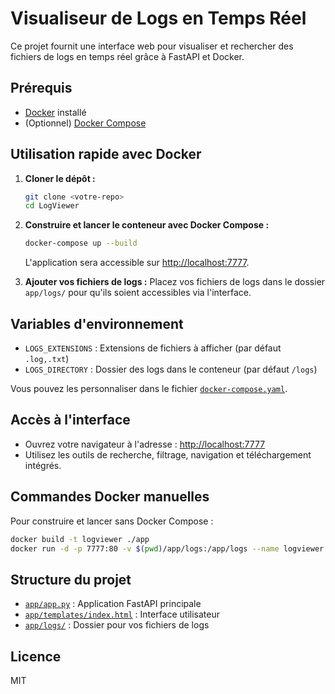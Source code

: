 # Visualiseur de Logs en Temps Réel

Ce projet fournit une interface web pour visualiser et rechercher des fichiers de logs en temps réel grâce à FastAPI et Docker.

## Prérequis

- [Docker](https://www.docker.com/) installé
- (Optionnel) [Docker Compose](https://docs.docker.com/compose/)

## Utilisation rapide avec Docker

1. **Cloner le dépôt :**
   ```sh
   git clone <votre-repo>
   cd LogViewer
   ```

2. **Construire et lancer le conteneur avec Docker Compose :**
   ```sh
   docker-compose up --build
   ```

   L'application sera accessible sur [http://localhost:7777](http://localhost:7777).

3. **Ajouter vos fichiers de logs :**
   Placez vos fichiers de logs dans le dossier `app/logs/` pour qu'ils soient accessibles via l'interface.

## Variables d'environnement

- `LOGS_EXTENSIONS` : Extensions de fichiers à afficher (par défaut `.log,.txt`)
- `LOGS_DIRECTORY` : Dossier des logs dans le conteneur (par défaut `/logs`)

Vous pouvez les personnaliser dans le fichier [`docker-compose.yaml`](docker-compose.yaml).

## Accès à l'interface

- Ouvrez votre navigateur à l'adresse : [http://localhost:7777](http://localhost:7777)
- Utilisez les outils de recherche, filtrage, navigation et téléchargement intégrés.

## Commandes Docker manuelles

Pour construire et lancer sans Docker Compose :

```sh
docker build -t logviewer ./app
docker run -d -p 7777:80 -v $(pwd)/app/logs:/app/logs --name logviewer logviewer
```

## Structure du projet

- [`app/app.py`](app/app.py) : Application FastAPI principale
- [`app/templates/index.html`](app/templates/index.html) : Interface utilisateur
- [`app/logs/`](app/logs/) : Dossier pour vos fichiers de logs

## Licence

MIT